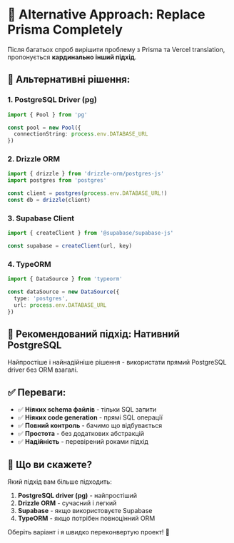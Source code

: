 # 🔄 Alternative Approach: Replace Prisma Completely

Після багатьох спроб вирішити проблему з Prisma та Vercel translation, пропонується **кардинально інший підхід**.

## 🎯 Альтернативні рішення:

### 1. **PostgreSQL Driver (pg)**
```typescript
import { Pool } from 'pg'

const pool = new Pool({
  connectionString: process.env.DATABASE_URL
})
```

### 2. **Drizzle ORM** 
```typescript
import { drizzle } from 'drizzle-orm/postgres-js'
import postgres from 'postgres'

const client = postgres(process.env.DATABASE_URL!)
const db = drizzle(client)
```

### 3. **Supabase Client**
```typescript
import { createClient } from '@supabase/supabase-js'

const supabase = createClient(url, key)
```

### 4. **TypeORM**
```typescript
import { DataSource } from 'typeorm'

const dataSource = new DataSource({
  type: 'postgres',
  url: process.env.DATABASE_URL
})
```

## 🚀 Рекомендований підхід: **Нативний PostgreSQL**

Найпростіше і найнадійніше рішення - використати прямий PostgreSQL driver без ORM взагалі.

## ✅ Переваги:

- ✅ **Ніяких schema файлів** - тільки SQL запити
- ✅ **Ніяких code generation** - прямі SQL операції  
- ✅ **Повний контроль** - бачимо що відбувається
- ✅ **Простота** - без додаткових абстракцій
- ✅ **Надійність** - перевірений роками підхід

## 🎯 Що ви скажете?

Який підхід вам більше підходить:
1. **PostgreSQL driver (pg)** - найпростіший
2. **Drizzle ORM** - сучасний і легкий  
3. **Supabase** - якщо використовуєте Supabase
4. **TypeORM** - якщо потрібен повноцінний ORM

Оберіть варіант і я швидко переконвертую проект! 🚀
